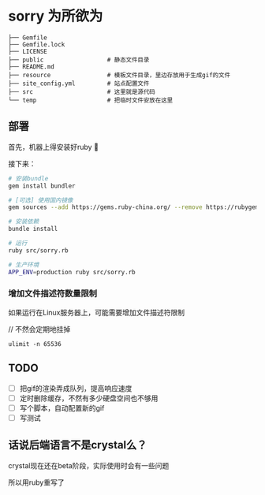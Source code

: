 # sorry 为所欲为

```
├── Gemfile
├── Gemfile.lock
├── LICENSE
├── public                  # 静态文件目录
├── README.md
├── resource                # 模板文件目录，里边存放用于生成gif的文件
├── site_config.yml         # 站点配置文件
├── src                     # 这里就是源代码
└── temp                    # 把临时文件安放在这里
```

## 部署
首先，机器上得安装好ruby :gem:

接下来：
```bash
# 安装bundle
gem install bundler

# [可选] 使用国内镜像
gem sources --add https://gems.ruby-china.org/ --remove https://rubygems.org/

# 安装依赖
bundle install

# 运行
ruby src/sorry.rb

# 生产环境
APP_ENV=production ruby src/sorry.rb

```

### 增加文件描述符数量限制
如果运行在Linux服务器上，可能需要增加文件描述符限制

// 不然会定期地挂掉
```
ulimit -n 65536
```

## TODO

- [ ] 把gif的渲染弄成队列，提高响应速度
- [ ] 定时删除缓存，不然有多少硬盘空间也不够用
- [ ] 写个脚本，自动配置新的gif
- [ ] 写测试

## 话说后端语言不是crystal么？

crystal现在还在beta阶段，实际使用时会有一些问题

所以用ruby重写了